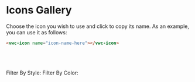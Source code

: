 # Icons Gallery

Choose the icon you wish to use and click to copy its name. 
As an example, you can use it as follows:

```html
<vwc-icon name="icon-name-here"></vwc-icon>
```

<br>
<br>
<br>


<link rel="stylesheet" href="../../assets/styles/icons-gallery.css">

<div class="div-wrapper">
  <vwc-action-group shape="pill">
    <vwc-text-field id="searchIcons" icon="search-line" placeholder="Search" appearance='ghost' shape="pill" oninput="onClickFilter()" aria-label="Search Icons"></vwc-text-field>
    <vwc-divider orientation="vertical"></vwc-divider>
    <vwc-select id="selectCategory" appearance='ghost' shape="pill" aria-label="Category" onchange="onClickFilter()">
      <vwc-option text="Category"></vwc-option>
    </vwc-select>
  </vwc-action-group>
    <div class="tag-wrapper">
      <vwc-tag-group class="tag-group" onclick="onClickFilter()">
        Filter By Style:
        <vwc-tag id="solidTag" label="Solid" selectable shape="pill"></vwc-tag>
        <vwc-tag id="linearTag" label="Line" selectable shape="pill"></vwc-tag>
      </vwc-tag-group>
      <vwc-tag-group class="tag-group" onclick="onClickFilter()">
        Filter By Color:
        <vwc-tag id="singleTag" label="Single Color" selectable shape="pill"></vwc-tag>
        <vwc-tag id="multiTag" label="Multi Color" selectable shape="pill"></vwc-tag>
      </vwc-tag-group> 
    </div>
    <vwc-layout id="iconsLayout" gutters="small">
    </vwc-layout>
    <div class="button-wrapper">
      <vwc-button id="showMoreButton" label="Show More" appearance='filled' onclick="showMore()" shape="pill"></vwc-button>
    </div>
    <vwc-alert id="copyAlert" text="Icon name copied to clipboard" connotation="success" timeoutms="2000"></vwc-alert>
</div>

<script src="../../assets/scripts/icons-gallery.js" async></script>